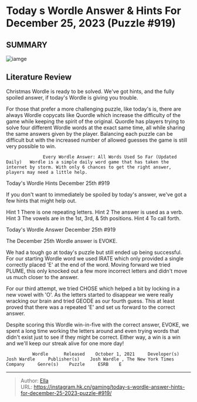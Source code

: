 # Today s Wordle Answer &amp; Hints For December 25, 2023 (Puzzle #919)


## SUMMARY 

![iamge](https://static1.srcdn.com/wordpress/wp-content/uploads/2023/12/wordle-december-25-grid.jpg)

## Literature Review

Christmas Wordle is ready to be solved. We&#39;ve got hints, and the fully spoiled answer, if today&#39;s Wordle is giving you trouble.





For those that prefer a more challenging puzzle, like today&#39;s is, there are always Wordle copycats like Quordle which increase the difficulty of the game while keeping the spirit of the original. Quordle has players trying to solve four different Wordle words at the exact same time, all while sharing the same answers given by the player. Balancing each puzzle can be difficult but with the increased number of allowed guesses the game is still very possible to win.




                  Every Wordle Answer: All Words Used So Far (Updated Daily)   Wordle is a simple daily word game that has taken the internet by storm. With only 6 chances to get the right answer, players may need a little help.   


 Today&#39;s Wordle Hints 
December 25th #919
          

If you don&#39;t want to immediately be spoiled by today&#39;s answer, we&#39;ve got a few hints that might help out.

 Hint 1  There is one repeating letters.   Hint 2  The answer is used as a verb.   Hint 3  The vowels are in the 1st, 3rd, &amp; 5th positions.   Hint 4  To call forth.   





 Today&#39;s Wordle Answer 
December 25th #919
          




The December 25th Wordle answer is EVOKE.

We had a tough go at today&#39;s puzzle but still ended up being successful. For our starting Wordle word we used IRATE which only provided a single correctly placed &#39;E&#39; at the end of the word. Moving forward we tried PLUME, this only knocked out a few more incorrect letters and didn&#39;t move us much closer to the answer.

For our third attempt, we tried CHOSE which helped a bit by locking in a new vowel with &#39;O&#39;. As the letters started to disappear we were really wracking our brain and tried GEODE as our fourth guess. This at least proved that there was a repeated &#39;E&#39; and set us forward to the correct answer.

Despite scoring this Wordle win-in-five with the correct answer, EVOKE, we spent a long time working the letters around and even trying words that didn&#39;t exist just to see if they might be correct. Either way, a win is a win and we&#39;ll keep our streak alive for one more day!

              Wordle      Released    October 1, 2021     Developer(s)    Josh Wardle     Publisher(s)    Josh Wardle , The New York Times Company     Genre(s)    Puzzle     ESRB    E      





---

> Author: [Ella](https://instagram.hk.cn/)  
> URL: https://instagram.hk.cn/gaming/today-s-wordle-answer-hints-for-december-25-2023-puzzle-#919/  

